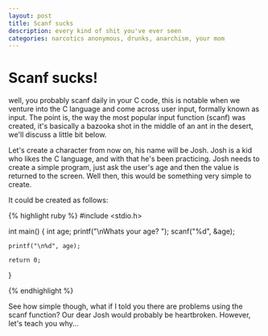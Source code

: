 ```yaml
---
layout: post
title: Scanf sucks
description: every kind of shit you've ever seen
categories: narcotics anonymous, drunks, anarchism, your mom
---
```


# Scanf sucks!

well, you probably scanf daily in your C code, this is notable when we venture into the C language and come across user input, formally known as input. The point is, the way the most popular input function (scanf) was created, it's basically a bazooka shot in the middle of an ant in the desert, we'll discuss a little bit below.

Let's create a character from now on, his name will be Josh. Josh is a kid who likes the C language, and with that he's been practicing. Josh needs to create a simple program, just ask the user's age and then the value is returned to the screen. Well then, this would be something very simple to create.

It could be created as follows:

{% highlight ruby %}
#include <stdio.h>

int main()
{
	int age;
	printf("\nWhats your age? ");
	scanf("%d", &age);

	printf("\n%d", age);

	return 0;
}

{% endhighlight %}

See how simple though, what if I told you there are problems using the scanf function? Our dear Josh would probably be heartbroken. However, let's teach you why...